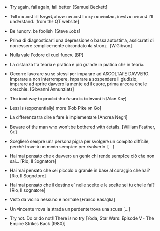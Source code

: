 <!-- 
.. link: 
.. description: 
.. tags: personal
.. date: 2013/08/14 17:26:00
.. title: My favourite quotes
.. slug: my-favourite-quotes
-->

* Try again, fail again, fail better.
[Samuel Beckett]

* Tell me and I'll forget, show me and I may remember, involve me and I'll understand.
[from the QT website]

* Be hungry, be foolish.
[Steve Jobs]

* Prima di diagnosticarti una depressione o bassa autostima, assicurati di non essere semplicemente circondato da stronzi.
[W.Gibson]

* Nulla vale l'odore di quel fuoco.
[BP]

* La distanza tra teoria e pratica è più grande in pratica che in teoria.

* Occorre lavorare su se stessi per imparare ad ASCOLTARE DAVVERO. Imparare a non interrompere, imparare a sospendere il giudizio, imparare ad aprire davvero la mente ed il cuore, prima ancora che le orecchie.
[Giovanni Annunziata]

* The best way to predict the future is to invent it
[Alan Kay]

* Less is (exponentially) more
[Rob Pike on Go]

* La differenza tra dire e fare è implementare
[Andrea Negri]

* Beware of the man who won’t be bothered with details.
[William Feather, Sr.]

* Sceglierò sempre una persona pigra per svolgere un compito difficile, perché troverà un modo semplice per risolverlo.
[...]

* Hai mai pensato che è davvero un genio chi rende semplice ciò che non sai...
[Rio, Il Sognatore]

* Hai mai pensato che sei piccolo o grande in base al coraggio che hai?
[Rio, Il Sognatore]

* Hai mai pensato che il destino e` nelle scelte e le scelte sei tu che le fai?
[Rio, Il sognatore]

* Visto da vicino nessuno è normale
[Franco Basaglia]

* Un vincente trova la strada un perdente trova una scusa
[...]

* Try not. Do or do not!! There is no try
[Yoda, Star Wars: Episode V - The Empire Strikes Back (1980)]